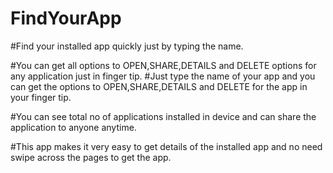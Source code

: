 # FindYourApp
#Find your installed app quickly just by typing the name.

#You can get all options to OPEN,SHARE,DETAILS and DELETE options for any application just in finger tip.
#Just type the name of your app and you can get the options to OPEN,SHARE,DETAILS and DELETE for the app in your finger tip.

#You can see total no of applications installed in device and can share the application to anyone anytime.

#This app makes it very easy to get details of the installed app and no need swipe across the pages to get the app.